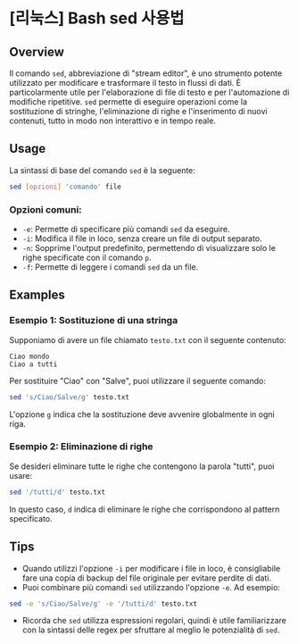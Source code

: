 # [리눅스] Bash sed 사용법

## Overview
Il comando `sed`, abbreviazione di "stream editor", è uno strumento potente utilizzato per modificare e trasformare il testo in flussi di dati. È particolarmente utile per l'elaborazione di file di testo e per l'automazione di modifiche ripetitive. `sed` permette di eseguire operazioni come la sostituzione di stringhe, l'eliminazione di righe e l'inserimento di nuovi contenuti, tutto in modo non interattivo e in tempo reale.

## Usage
La sintassi di base del comando `sed` è la seguente:

```bash
sed [opzioni] 'comando' file
```

### Opzioni comuni:
- `-e`: Permette di specificare più comandi `sed` da eseguire.
- `-i`: Modifica il file in loco, senza creare un file di output separato.
- `-n`: Sopprime l'output predefinito, permettendo di visualizzare solo le righe specificate con il comando `p`.
- `-f`: Permette di leggere i comandi `sed` da un file.

## Examples
### Esempio 1: Sostituzione di una stringa
Supponiamo di avere un file chiamato `testo.txt` con il seguente contenuto:

```
Ciao mondo
Ciao a tutti
```

Per sostituire "Ciao" con "Salve", puoi utilizzare il seguente comando:

```bash
sed 's/Ciao/Salve/g' testo.txt
```

L'opzione `g` indica che la sostituzione deve avvenire globalmente in ogni riga.

### Esempio 2: Eliminazione di righe
Se desideri eliminare tutte le righe che contengono la parola "tutti", puoi usare:

```bash
sed '/tutti/d' testo.txt
```

In questo caso, `d` indica di eliminare le righe che corrispondono al pattern specificato.

## Tips
- Quando utilizzi l'opzione `-i` per modificare i file in loco, è consigliabile fare una copia di backup del file originale per evitare perdite di dati.
- Puoi combinare più comandi `sed` utilizzando l'opzione `-e`. Ad esempio:

```bash
sed -e 's/Ciao/Salve/g' -e '/tutti/d' testo.txt
```

- Ricorda che `sed` utilizza espressioni regolari, quindi è utile familiarizzare con la sintassi delle regex per sfruttare al meglio le potenzialità di `sed`.